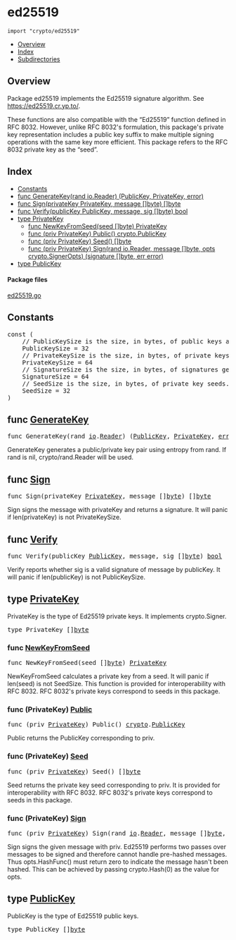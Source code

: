 

# ed25519
`import "crypto/ed25519"`

* [Overview](#pkg-overview)
* [Index](#pkg-index)
* [Subdirectories](#pkg-subdirectories)

## <a id="pkg-overview">Overview</a>
Package ed25519 implements the Ed25519 signature algorithm. See
<a href="https://ed25519.cr.yp.to/">https://ed25519.cr.yp.to/</a>.

These functions are also compatible with the “Ed25519” function defined in
RFC 8032. However, unlike RFC 8032's formulation, this package's private key
representation includes a public key suffix to make multiple signing
operations with the same key more efficient. This package refers to the RFC
8032 private key as the “seed”.




## <a id="pkg-index">Index</a>
* [Constants](#pkg-constants)
* [func GenerateKey(rand io.Reader) (PublicKey, PrivateKey, error)](#GenerateKey)
* [func Sign(privateKey PrivateKey, message []byte) []byte](#Sign)
* [func Verify(publicKey PublicKey, message, sig []byte) bool](#Verify)
* [type PrivateKey](#PrivateKey)
  * [func NewKeyFromSeed(seed []byte) PrivateKey](#NewKeyFromSeed)
  * [func (priv PrivateKey) Public() crypto.PublicKey](#PrivateKey.Public)
  * [func (priv PrivateKey) Seed() []byte](#PrivateKey.Seed)
  * [func (priv PrivateKey) Sign(rand io.Reader, message []byte, opts crypto.SignerOpts) (signature []byte, err error)](#PrivateKey.Sign)
* [type PublicKey](#PublicKey)




#### <a id="pkg-files">Package files</a>
[ed25519.go](https://golang.org/src/crypto/ed25519/ed25519.go) 


## <a id="pkg-constants">Constants</a>

<pre>const (
    <span class="comment">// PublicKeySize is the size, in bytes, of public keys as used in this package.</span>
    <span id="PublicKeySize">PublicKeySize</span> = 32
    <span class="comment">// PrivateKeySize is the size, in bytes, of private keys as used in this package.</span>
    <span id="PrivateKeySize">PrivateKeySize</span> = 64
    <span class="comment">// SignatureSize is the size, in bytes, of signatures generated and verified by this package.</span>
    <span id="SignatureSize">SignatureSize</span> = 64
    <span class="comment">// SeedSize is the size, in bytes, of private key seeds. These are the private key representations used by RFC 8032.</span>
    <span id="SeedSize">SeedSize</span> = 32
)</pre>



## <a id="GenerateKey">func</a> [GenerateKey](https://golang.org/src/crypto/ed25519/ed25519.go?s=2707:2770#L67)
<pre>func GenerateKey(rand <a href="/pkg/io/">io</a>.<a href="/pkg/io/#Reader">Reader</a>) (<a href="#PublicKey">PublicKey</a>, <a href="#PrivateKey">PrivateKey</a>, <a href="/pkg/builtin/#error">error</a>)</pre>
GenerateKey generates a public/private key pair using entropy from rand.
If rand is nil, crypto/rand.Reader will be used.



## <a id="Sign">func</a> [Sign](https://golang.org/src/crypto/ed25519/ed25519.go?s=3996:4051#L114)
<pre>func Sign(privateKey <a href="#PrivateKey">PrivateKey</a>, message []<a href="/pkg/builtin/#byte">byte</a>) []<a href="/pkg/builtin/#byte">byte</a></pre>
Sign signs the message with privateKey and returns a signature. It will
panic if len(privateKey) is not PrivateKeySize.



## <a id="Verify">func</a> [Verify](https://golang.org/src/crypto/ed25519/ed25519.go?s=5320:5378#L163)
<pre>func Verify(publicKey <a href="#PublicKey">PublicKey</a>, message, sig []<a href="/pkg/builtin/#byte">byte</a>) <a href="/pkg/builtin/#bool">bool</a></pre>
Verify reports whether sig is a valid signature of message by publicKey. It
will panic if len(publicKey) is not PublicKeySize.





## <a id="PrivateKey">type</a> [PrivateKey](https://golang.org/src/crypto/ed25519/ed25519.go?s=1488:1510#L34)
PrivateKey is the type of Ed25519 private keys. It implements crypto.Signer.


<pre>type PrivateKey []<a href="/pkg/builtin/#byte">byte</a></pre>









### <a id="NewKeyFromSeed">func</a> [NewKeyFromSeed](https://golang.org/src/crypto/ed25519/ed25519.go?s=3316:3359#L88)
<pre>func NewKeyFromSeed(seed []<a href="/pkg/builtin/#byte">byte</a>) <a href="#PrivateKey">PrivateKey</a></pre>
NewKeyFromSeed calculates a private key from a seed. It will panic if
len(seed) is not SeedSize. This function is provided for interoperability
with RFC 8032. RFC 8032's private keys correspond to seeds in this
package.






### <a id="PrivateKey.Public">func</a> (PrivateKey) [Public](https://golang.org/src/crypto/ed25519/ed25519.go?s=1567:1615#L37)
<pre>func (priv <a href="#PrivateKey">PrivateKey</a>) Public() <a href="/pkg/crypto/">crypto</a>.<a href="/pkg/crypto/#PublicKey">PublicKey</a></pre>
Public returns the PublicKey corresponding to priv.




### <a id="PrivateKey.Seed">func</a> (PrivateKey) [Seed](https://golang.org/src/crypto/ed25519/ed25519.go?s=1898:1934#L46)
<pre>func (priv <a href="#PrivateKey">PrivateKey</a>) Seed() []<a href="/pkg/builtin/#byte">byte</a></pre>
Seed returns the private key seed corresponding to priv. It is provided for
interoperability with RFC 8032. RFC 8032's private keys correspond to seeds
in this package.




### <a id="PrivateKey.Sign">func</a> (PrivateKey) [Sign](https://golang.org/src/crypto/ed25519/ed25519.go?s=2319:2432#L57)
<pre>func (priv <a href="#PrivateKey">PrivateKey</a>) Sign(rand <a href="/pkg/io/">io</a>.<a href="/pkg/io/#Reader">Reader</a>, message []<a href="/pkg/builtin/#byte">byte</a>, opts <a href="/pkg/crypto/">crypto</a>.<a href="/pkg/crypto/#SignerOpts">SignerOpts</a>) (signature []<a href="/pkg/builtin/#byte">byte</a>, err <a href="/pkg/builtin/#error">error</a>)</pre>
Sign signs the given message with priv.
Ed25519 performs two passes over messages to be signed and therefore cannot
handle pre-hashed messages. Thus opts.HashFunc() must return zero to
indicate the message hasn't been hashed. This can be achieved by passing
crypto.Hash(0) as the value for opts.




## <a id="PublicKey">type</a> [PublicKey](https://golang.org/src/crypto/ed25519/ed25519.go?s=1385:1406#L31)
PublicKey is the type of Ed25519 public keys.


<pre>type PublicKey []<a href="/pkg/builtin/#byte">byte</a></pre>















